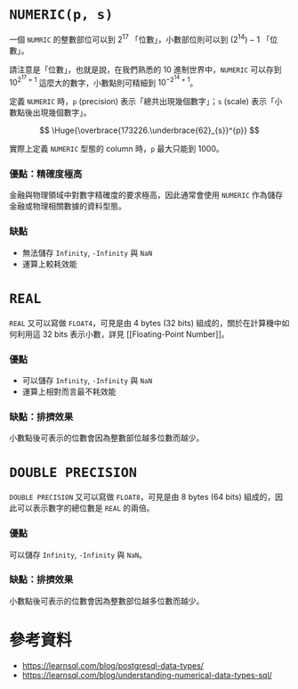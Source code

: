# `NUMERIC(p, s)`

一個 `NUMRIC` 的整數部位可以到 $2^{17}$ 「位數」，小數部位則可以到 $(2^{14})-1$ 「位數」。

請注意是「位數」，也就是說，在我們熟悉的 10 進制世界中，`NUMERIC` 可以存到 $10^{2^{17}+1}$ 這麼大的數字，小數點則可精細到 $10^{-2^{14}+1}$。

定義 `NUMERIC` 時，`p` (precision) 表示「總共出現幾個數字」；`s` (scale) 表示「小數點後出現幾個數字」。

$$
\Huge{\overbrace{173226.\underbrace{62}_{s}}^{p}}
$$

實際上定義 `NUMERIC` 型態的 column 時，`p` 最大只能到 1000。

### 優點：精確度極高

金融與物理領域中對數字精確度的要求極高，因此通常會使用 `NUMERIC` 作為儲存金融或物理相關數據的資料型態。

### 缺點

- 無法儲存 `Infinity`, `-Infinity` 與 `NaN`
- 運算上較耗效能

# `REAL`

`REAL` 又可以寫做 `FLOAT4`，可見是由 4 bytes (32 bits) 組成的，關於在計算機中如何利用這 32 bits 表示小數，詳見 [[Floating-Point Number]]。

### 優點

- 可以儲存 `Infinity`, `-Infinity` 與 `NaN`
- 運算上相對而言最不耗效能

### 缺點：排擠效果

小數點後可表示的位數會因為整數部位越多位數而越少。

# `DOUBLE PRECISION`

`DOUBLE PRECISION` 又可以寫做 `FLOAT8`，可見是由 8 bytes (64 bits) 組成的，因此可以表示數字的總位數是 `REAL` 的兩倍。

### 優點

可以儲存 `Infinity`, `-Infinity` 與 `NaN`。

### 缺點：排擠效果

小數點後可表示的位數會因為整數部位越多位數而越少。

# 參考資料

- <https://learnsql.com/blog/postgresql-data-types/>
- <https://learnsql.com/blog/understanding-numerical-data-types-sql/>
